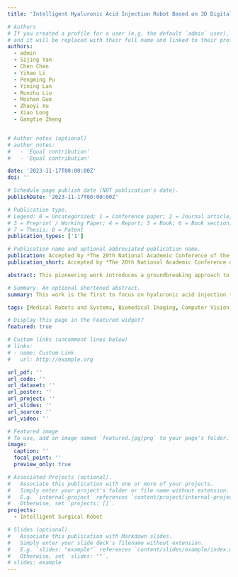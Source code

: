 ```yaml
---
title: 'Intelligent Hyaluronic Acid Injection Robot Based on 3D Digital Face'

# Authors
# If you created a profile for a user (e.g. the default `admin` user), write the username (folder name) here
# and it will be replaced with their full name and linked to their profile.
authors:
  - admin
  - Sijing Yan
  - Chen Chen
  - Yihao Li
  - Pengming Pu
  - Yining Lan
  - Runzhu Liu
  - Moshan Guo
  - Zhaoyi Xu
  - Xiao Long
  - Gangtie Zheng


# Author notes (optional)
# author_notes:
#   - 'Equal contribution'
#   - 'Equal contribution'

date: '2023-11-17T00:00:00Z'
doi: ''

# Schedule page publish date (NOT publication's date).
publishDate: '2023-11-17T00:00:00Z'

# Publication type.
# Legend: 0 = Uncategorized; 1 = Conference paper; 2 = Journal article;
# 3 = Preprint / Working Paper; 4 = Report; 5 = Book; 6 = Book section;
# 7 = Thesis; 8 = Patent
publication_types: ['1']

# Publication name and optional abbreviated publication name.
publication: Accepted by *The 20th National Academic Conference of the Plastic Surgery Branch of the Chinese Medical Association (CMA)*, oral presentation
publication_short: Accepted by *The 20th National Academic Conference of the Plastic Surgery Branch of the Chinese Medical Association (CMA)*, oral presentation

abstract: This pioneering work introduces a groundbreaking approach to orthopedic cosmetic procedures, specifically hyaluronic acid injections. By intelligently selecting the injection sites, it allows for meticulous surgical planning. The incorporation of surgical robots for assistance in injections marks a significant leap towards the digitization, automation, and intelligentization of cosmetic surgeries. This advancement not only elevates the precision of the procedures but also liberates physicians from the monotony of repetitive tasks. It paves the way for a new era of intelligent medical solutions in the realm of orthopedic cosmetics.

# Summary. An optional shortened abstract.
summary: This work is the first to focus on hyaluronic acid injection treatment in cosmetic surgery, achieving precise surgical planning and automatic injection using surgical robots.

tags: [Medical Robots and Systems, Biomedical Imaging, Computer Vision for Medical Robotics, Surgical Robotics Planning, Deep Learning]

# Display this page in the Featured widget?
featured: true

# Custom links (uncomment lines below)
# links:
# - name: Custom Link
#   url: http://example.org

url_pdf: ''
url_code: ''
url_dataset: ''
url_poster: ''
url_project: ''
url_slides: ''
url_source: ''
url_video: ''

# Featured image
# To use, add an image named `featured.jpg/png` to your page's folder.
image:
  caption: ''
  focal_point: ''
  preview_only: true

# Associated Projects (optional).
#   Associate this publication with one or more of your projects.
#   Simply enter your project's folder or file name without extension.
#   E.g. `internal-project` references `content/project/internal-project/index.md`.
#   Otherwise, set `projects: []`.
projects:
  - Intelligent Surgical Robot

# Slides (optional).
#   Associate this publication with Markdown slides.
#   Simply enter your slide deck's filename without extension.
#   E.g. `slides: "example"` references `content/slides/example/index.md`.
#   Otherwise, set `slides: ""`.
# slides: example
---
```

